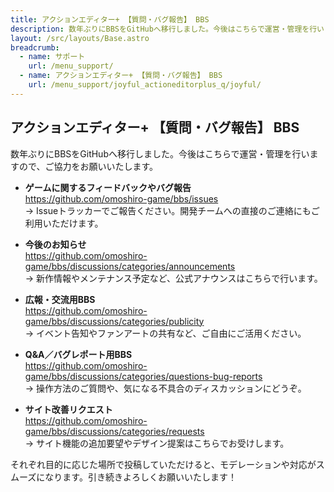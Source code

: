 ```yaml
---
title: アクションエディター+ 【質問・バグ報告】 BBS
description: 数年ぶりにBBSをGitHubへ移行しました。今後はこちらで運営・管理を行いますので、ご協力をお願いいたします。
layout: /src/layouts/Base.astro
breadcrumb:
  - name: サポート
    url: /menu_support/
  - name: アクションエディター+ 【質問・バグ報告】 BBS
    url: /menu_support/joyful_actioneditorplus_q/joyful/
---
```


## アクションエディター+ 【質問・バグ報告】 BBS
  
数年ぶりにBBSをGitHubへ移行しました。今後はこちらで運営・管理を行いますので、ご協力をお願いいたします。

- **ゲームに関するフィードバックやバグ報告**  
  https://github.com/omoshiro-game/bbs/issues  
  → Issueトラッカーでご報告ください。開発チームへの直接のご連絡にもご利用いただけます。

- **今後のお知らせ**  
  https://github.com/omoshiro-game/bbs/discussions/categories/announcements  
  → 新作情報やメンテナンス予定など、公式アナウンスはこちらで行います。

- **広報・交流用BBS**  
  https://github.com/omoshiro-game/bbs/discussions/categories/publicity  
  → イベント告知やファンアートの共有など、ご自由にご活用ください。

- **Q&A／バグレポート用BBS**  
  https://github.com/omoshiro-game/bbs/discussions/categories/questions-bug-reports  
  → 操作方法のご質問や、気になる不具合のディスカッションにどうぞ。

- **サイト改善リクエスト**  
  https://github.com/omoshiro-game/bbs/discussions/categories/requests  
  → サイト機能の追加要望やデザイン提案はこちらでお受けします。

それぞれ目的に応じた場所で投稿していただけると、モデレーションや対応がスムーズになります。引き続きよろしくお願いいたします！  
